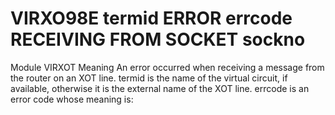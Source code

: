 # VIRXO98E termid ERROR errcode RECEIVING FROM SOCKET sockno
Module
    VIRXOT
Meaning
    An error occurred when receiving a message from the router on an XOT line. termid is the name of the virtual circuit, if available, otherwise it is the external name of the XOT line. errcode is an error code whose meaning is:
